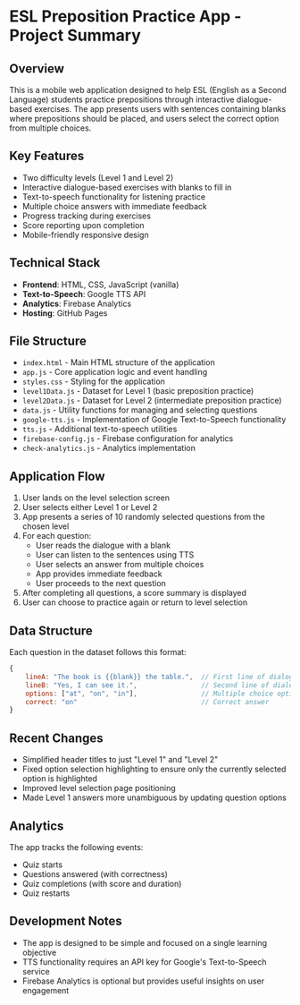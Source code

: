 # ESL Preposition Practice App - Project Summary

## Overview
This is a mobile web application designed to help ESL (English as a Second Language) students practice prepositions through interactive dialogue-based exercises. The app presents users with sentences containing blanks where prepositions should be placed, and users select the correct option from multiple choices.

## Key Features
- Two difficulty levels (Level 1 and Level 2)
- Interactive dialogue-based exercises with blanks to fill in
- Text-to-speech functionality for listening practice
- Multiple choice answers with immediate feedback
- Progress tracking during exercises
- Score reporting upon completion
- Mobile-friendly responsive design

## Technical Stack
- **Frontend**: HTML, CSS, JavaScript (vanilla)
- **Text-to-Speech**: Google TTS API
- **Analytics**: Firebase Analytics
- **Hosting**: GitHub Pages

## File Structure
- `index.html` - Main HTML structure of the application
- `app.js` - Core application logic and event handling
- `styles.css` - Styling for the application
- `level1Data.js` - Dataset for Level 1 (basic preposition practice)
- `level2Data.js` - Dataset for Level 2 (intermediate preposition practice)
- `data.js` - Utility functions for managing and selecting questions
- `google-tts.js` - Implementation of Google Text-to-Speech functionality
- `tts.js` - Additional text-to-speech utilities
- `firebase-config.js` - Firebase configuration for analytics
- `check-analytics.js` - Analytics implementation

## Application Flow
1. User lands on the level selection screen
2. User selects either Level 1 or Level 2
3. App presents a series of 10 randomly selected questions from the chosen level
4. For each question:
   - User reads the dialogue with a blank
   - User can listen to the sentences using TTS
   - User selects an answer from multiple choices
   - App provides immediate feedback
   - User proceeds to the next question
5. After completing all questions, a score summary is displayed
6. User can choose to practice again or return to level selection

## Data Structure
Each question in the dataset follows this format:
```javascript
{
    lineA: "The book is {{blank}} the table.",  // First line of dialogue
    lineB: "Yes, I can see it.",                // Second line of dialogue
    options: ["at", "on", "in"],                // Multiple choice options
    correct: "on"                               // Correct answer
}
```

## Recent Changes
- Simplified header titles to just "Level 1" and "Level 2"
- Fixed option selection highlighting to ensure only the currently selected option is highlighted
- Improved level selection page positioning
- Made Level 1 answers more unambiguous by updating question options

## Analytics
The app tracks the following events:
- Quiz starts
- Questions answered (with correctness)
- Quiz completions (with score and duration)
- Quiz restarts

## Development Notes
- The app is designed to be simple and focused on a single learning objective
- TTS functionality requires an API key for Google's Text-to-Speech service
- Firebase Analytics is optional but provides useful insights on user engagement 